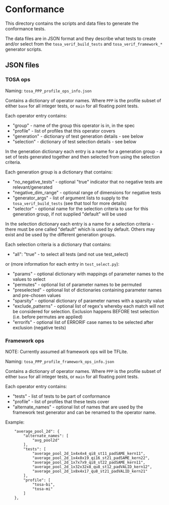 # Conformance

This directory contains the scripts and data files to generate the conformance tests.

The data files are in JSON format and they describe what tests to create and/or select from the `tosa_verif_build_tests` and `tosa_verif_framework_*` generator scripts.

## JSON files

### TOSA ops

Naming: `tosa_PPP_profile_ops_info.json`

Contains a dictionary of operator names.
Where `PPP` is the profile subset of either `base` for all integer tests, or `main` for all floating point tests.

Each operator entry contains:

* "group" - name of the group this operator is in, in the spec
* "profile" - list of profiles that this operator covers
* "generation" - dictionary of test generation details - see below
* "selection" - dictionary of test selection details - see below

In the generation dictionary each entry is a name for a generation group -
a set of tests generated together and then selected from using the selection
criteria.

Each generation group is a dictionary that contains:

* "no_negative_tests" - optional "true" indicator that no negative tests are relevant/generated
* "negative_dim_range" - optional range of dimensions for negative tests
* "generator_args" - list of argument lists to supply to the `tosa_verif_build_tests` (see that tool for more details)
* "selector" - optional name for the selection criteria to use for this generation group, if not supplied "default" will be used

In the selection dictionary each entry is a name for a selection criteria - there must be one called "default" which is used by default. Others may exist and be used by the different generation groups.

Each selection criteria is a dictionary that contains:

* "all": "true" - to select all tests (and not use test_select)

or (more information for each entry in `test_select.py`):

* "params" - optional dictionary with mappings of parameter names to the values to select
* "permutes" - optional list of parameter names to be permuted
* "preselected" - optional list of dictionaries containing parameter names and pre-chosen values
* "sparsity" - optional dictionary of parameter names with a sparsity value
* "exclude_patterns" - optional list of regex's whereby each match will not be considered for selection. Exclusion happens BEFORE test selection (i.e.
before permutes are applied)
* "errorifs" - optional list of ERRORIF case names to be selected after exclusion (negative tests)

### Framework ops

NOTE: Currently assumed all framework ops will be TFLite.

Naming: `tosa_PPP_profile_framework_ops_info.json`

Contains a dictionary of operator names.
Where `PPP` is the profile subset of either `base` for all integer tests, or `main` for all floating point tests.

Each operator entry contains:

* "tests" - list of tests to be part of conformance
* "profile" - list of profiles that these tests cover
* "alternate_names" - optional list of names that are used by the framework test generator and can be renamed to the operator name.

Example:
```
    "average_pool_2d": {
        "alternate_names": [
            "avg_pool2d"
        ],
        "tests": [
            "average_pool_2d_1x4x4x4_qi8_st11_padSAME_kern11",
            "average_pool_2d_1x4x8x19_qi16_st21_padSAME_kern22",
            "average_pool_2d_1x7x7x9_qi8_st22_padSAME_kern11",
            "average_pool_2d_1x32x32x8_qu8_st12_padVALID_kern12",
            "average_pool_2d_1x8x4x17_qu8_st21_padVALID_kern21"
        ],
        "profile": [
            "tosa-bi",
            "tosa-mi"
        ]
    },
```
